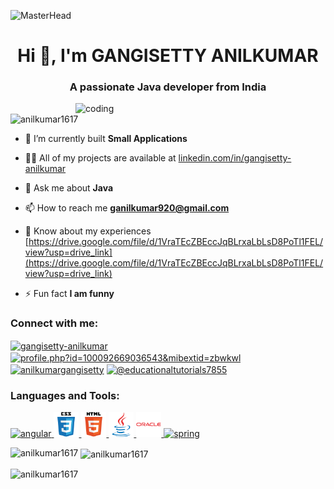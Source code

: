![MasterHead](https://camo.githubusercontent.com/b463b135e1c1e02be49b5a821922be8caa5c2ca2274663c1dd30227872f9d59d/68747470733a2f2f6469676974616c65646765746563682e696e2f696d616765732f42616e6e65725f30332e676966)
<h1 align="center">Hi 👋, I'm GANGISETTY ANILKUMAR</h1>
<h3 align="center">A passionate Java developer from India</h3>
<img align="right" alt="coding" width="400" src="https://camo.githubusercontent.com/19db51af5f90f1b152bc0b9078f5fe97053955be5074f03f17019c70345bdcdb/68747470733a2f2f6d69726f2e6d656469756d2e636f6d2f6d61782f313336302f302a37513379765349765f7430696f4a2d5a2e676966">
<p align="left"> <img src="https://komarev.com/ghpvc/?username=anilkumar1617&label=Profile%20views&color=0e75b6&style=flat" alt="anilkumar1617" /> </p>

- 🌱 I’m currently built **Small Applications**

- 👨‍💻 All of my projects are available at [linkedin.com/in/gangisetty-anilkumar](linkedin.com/in/gangisetty-anilkumar)

- 💬 Ask me about **Java**

- 📫 How to reach me **ganilkumar920@gmail.com**

- 📄 Know about my experiences [https://drive.google.com/file/d/1VraTEcZBEccJqBLrxaLbLsD8PoTl1FEL/view?usp=drive_link](https://drive.google.com/file/d/1VraTEcZBEccJqBLrxaLbLsD8PoTl1FEL/view?usp=drive_link)

- ⚡ Fun fact **I am funny**

<h3 align="left">Connect with me:</h3>
<p align="left">
<a href="https://linkedin.com/in/gangisetty-anilkumar" target="blank"><img align="center" src="https://raw.githubusercontent.com/rahuldkjain/github-profile-readme-generator/master/src/images/icons/Social/linked-in-alt.svg" alt="gangisetty-anilkumar" height="30" width="40" /></a>
<a href="https://fb.com/profile.php?id=100092669036543&mibextid=zbwkwl" target="blank"><img align="center" src="https://raw.githubusercontent.com/rahuldkjain/github-profile-readme-generator/master/src/images/icons/Social/facebook.svg" alt="profile.php?id=100092669036543&mibextid=zbwkwl" height="30" width="40" /></a>
<a href="https://instagram.com/anilkumargangisetty" target="blank"><img align="center" src="https://raw.githubusercontent.com/rahuldkjain/github-profile-readme-generator/master/src/images/icons/Social/instagram.svg" alt="anilkumargangisetty" height="30" width="40" /></a>
<a href="https://www.youtube.com/c/@educationaltutorials7855" target="blank"><img align="center" src="https://raw.githubusercontent.com/rahuldkjain/github-profile-readme-generator/master/src/images/icons/Social/youtube.svg" alt="@educationaltutorials7855" height="30" width="40" /></a>
</p>

<h3 align="left">Languages and Tools:</h3>
<p align="left"> <a href="https://angular.io" target="_blank" rel="noreferrer"> <img src="https://angular.io/assets/images/logos/angular/angular.svg" alt="angular" width="40" height="40"/> </a> <a href="https://www.w3schools.com/css/" target="_blank" rel="noreferrer"> <img src="https://raw.githubusercontent.com/devicons/devicon/master/icons/css3/css3-original-wordmark.svg" alt="css3" width="40" height="40"/> </a> <a href="https://www.w3.org/html/" target="_blank" rel="noreferrer"> <img src="https://raw.githubusercontent.com/devicons/devicon/master/icons/html5/html5-original-wordmark.svg" alt="html5" width="40" height="40"/> </a> <a href="https://www.java.com" target="_blank" rel="noreferrer"> <img src="https://raw.githubusercontent.com/devicons/devicon/master/icons/java/java-original.svg" alt="java" width="40" height="40"/>  <a href="https://www.oracle.com/" target="_blank" rel="noreferrer"> <img src="https://raw.githubusercontent.com/devicons/devicon/master/icons/oracle/oracle-original.svg" alt="oracle" width="40" height="40"/> </a> <a href="https://spring.io/" target="_blank" rel="noreferrer"> <img src="https://www.vectorlogo.zone/logos/springio/springio-icon.svg" alt="spring" width="40" height="40"/> </a> </p>

<p><img align="left" src="https://github-readme-stats.vercel.app/api/top-langs?username=anilkumar1617&show_icons=true&locale=en&layout=compact" alt="anilkumar1617" /></p>

<p>&nbsp;<img align="center" src="https://github-readme-stats.vercel.app/api?username=anilkumar1617&show_icons=true&locale=en" alt="anilkumar1617" /></p>

<p><img align="center" src="https://github-readme-streak-stats.herokuapp.com/?user=anilkumar1617&" alt="anilkumar1617" /></p>


